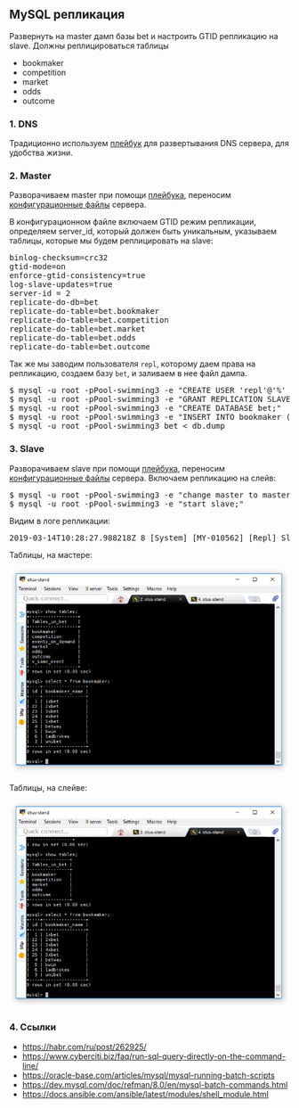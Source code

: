 ## MySQL репликация

Развернуть на master дамп базы bet и настроить GTID репликацию на slave.
Должны реплицироваться таблицы

- bookmaker
- competition
- market
- odds
- outcome

### 1. DNS

Традиционно используем [плейбук](provisioning/dns-server.yml) для развертывания DNS сервера, для удобства жизни.

### 2. Master

Разворачиваем master при помощи [плейбука](provisioning/playbook.yml), переносим [конфигурационные файлы](provisioning/mysql-server/master.my.cnf) сервера.

В конфигурационном файле включаем GTID режим репликации, определяем server_id, который должен быть уникальным, указываем таблицы, которые мы будем реплицировать на slave:

<pre>
binlog-checksum=crc32
gtid-mode=on
enforce-gtid-consistency=true
log-slave-updates=true
server-id = 2
replicate-do-db=bet
replicate-do-table=bet.bookmaker
replicate-do-table=bet.competition
replicate-do-table=bet.market
replicate-do-table=bet.odds
replicate-do-table=bet.outcome
</pre>

Так же мы заводим пользователя `repl`, которому даем права на репликацию, создаем базу `bet`, и заливаем в нее файл дампа.

<pre>
$ mysql -u root -pPool-swimming3 -e "CREATE USER 'repl'@'%' IDENTIFIED BY 'Pool-swimming3';"
$ mysql -u root -pPool-swimming3 -e "GRANT REPLICATION SLAVE ON *.* TO 'repl'@'%';"
$ mysql -u root -pPool-swimming3 -e "CREATE DATABASE bet;"
$ mysql -u root -pPool-swimming3 -e "INSERT INTO bookmaker (id,bookmaker_name) VALUES(1,'1xbet');"
$ mysql -u root -pPool-swimming3 bet < db.dump
</pre>

### 3. Slave

Разворачиваем slave при помощи [плейбука](provisioning/playbook.yml), переносим [конфигурационные файлы](provisioning/mysql-server/slave.my.cnf) сервера.
Включаем репликацию на слейв:

<pre>
$ mysql -u root -pPool-swimming3 -e "change master to master_host='master', master_auto_position=1, Master_User='repl', master_password='Pool-swimming3';"
$ mysql -u root -pPool-swimming3 -e "start slave;"
</pre>

Видим в логе репликации:

<pre>
2019-03-14T10:28:27.988218Z 8 [System] [MY-010562] [Repl] Slave I/O thread for channel '': c      onnected to master 'repl@master:3306',replication started in log 'FIRST' at position 4
</pre>

Таблицы, на мастере:

![](pic/pic01.png)

Таблицы, на слейве:

![](pic/pic02.png)

### 4. Ссылки

- https://habr.com/ru/post/262925/
- https://www.cyberciti.biz/faq/run-sql-query-directly-on-the-command-line/
- https://oracle-base.com/articles/mysql/mysql-running-batch-scripts
- https://dev.mysql.com/doc/refman/8.0/en/mysql-batch-commands.html
- https://docs.ansible.com/ansible/latest/modules/shell_module.html